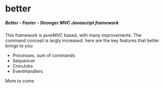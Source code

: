 better
======

##### Better - Faster - Stronger MVC Javascript framework
This framework is pureMVC based, with many improvements. The command concept is largly increased. here are the key features that better brings to you:

* Processes, sum of commands
* Sequencer
* CronJobs
* EventHandlers

More to come